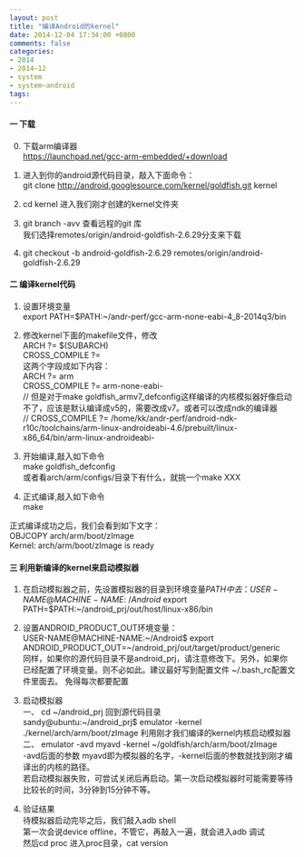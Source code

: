 ```yaml
---
layout: post
title: "编译Android的kernel"
date: 2014-12-04 17:34:00 +0800
comments: false
categories:
- 2014
- 2014~12
- system
- system~android
tags:
---
```

#### 一 下载
0.  下载arm编译器  
https://launchpad.net/gcc-arm-embedded/+download

1.  进入到你的android源代码目录，敲入下面命令：  
git clone http://android.googlesource.com/kernel/goldfish.git kernel

2.  cd kernel  进入我们刚才创建的kernel文件夹

3.  git branch -avv 查看远程的git 库  
我们选择remotes/origin/android-goldfish-2.6.29分支来下载

4.  git checkout -b android-goldfish-2.6.29 remotes/origin/android-goldfish-2.6.29


#### 二  编译kernel代码

1.  设置环境变量  
export PATH=$PATH:~/andr-perf/gcc-arm-none-eabi-4_8-2014q3/bin

2.  修改kernel下面的makefile文件，修改  
ARCH        ?= $(SUBARCH)  
CROSS_COMPILE    ?=  
这两个字段成如下内容：  
ARCH        ?= arm  
CROSS_COMPILE    ?= arm-none-eabi-  
// 但是对于make goldfish_armv7_defconfig这样编译的内核模拟器好像启动不了，应该是默认编译成v5的，需要改成v7。或者可以改成ndk的编译器  
// CROSS_COMPILE   ?= /home/kk/andr-perf/android-ndk-r10c/toolchains/arm-linux-androideabi-4.6/prebuilt/linux-x86_64/bin/arm-linux-androideabi-

3.  开始编译,敲入如下命令  
make goldfish_defconfig  
或者看arch/arm/configs/目录下有什么，就挑一个make XXX

4.  正式编译,敲入如下命令  
make


正式编译成功之后，我们会看到如下文字：  
OBJCOPY arch/arm/boot/zImage  
Kernel: arch/arm/boot/zImage is ready


#### 三  利用新编译的kernel来启动模拟器

1. 在启动模拟器之前，先设置模拟器的目录到环境变量$PATH中去：  
     USER-NAME@MACHINE-NAME:~/Android$ export PATH=$PATH:~/android_prj/out/host/linux-x86/bin

2. 设置ANDROID_PRODUCT_OUT环境变量：  
  USER-NAME@MACHINE-NAME:~/Android$ export ANDROID_PRODUCT_OUT=~/android_prj/out/target/product/generic  
  同样，如果你的源代码目录不是android_prj，请注意修改下。另外，如果你已经配置了环境变量。则不必如此。建议最好写到配置文件 ~/.bash_rc配置文件里面去。 免得每次都要配置

3. 启动模拟器  
一、
cd ~/android_prj  回到源代码目录  
sandy@ubuntu:~/android_prj$ emulator -kernel ./kernel/arch/arm/boot/zImage 利用刚才我们编译的kernel内核启动模拟器  
二、
emulator -avd myavd -kernel ~/goldfish/arch/arm/boot/zImage  
-avd后面的参数 myavd即为模拟器的名字，-kernel后面的参数就找到刚才编译出的内核的路径。  
若启动模拟器失败，可尝试关闭后再启动。第一次启动模拟器时可能需要等待比较长的时间，3分钟到15分钟不等。  

4. 验证结果  
待模拟器启动完毕之后，我们敲入adb shell  
第一次会说device offline，不管它，再敲入一遍，就会进入adb 调试  
然后cd proc 进入proc目录，cat version 

